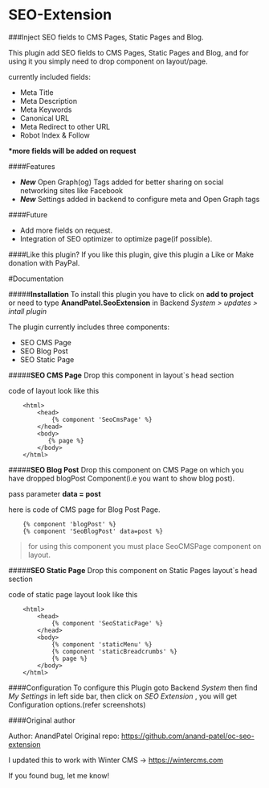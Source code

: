 SEO-Extension
=============

###Inject SEO fields to CMS Pages, Static Pages and Blog.

This plugin add SEO fields to CMS Pages, Static Pages and Blog, and for using it you simply need to drop component on layout/page.

currently included fields:
* Meta Title
* Meta Description
* Meta Keywords
* Canonical URL
* Meta Redirect to other URL
* Robot Index & Follow

__*more fields will be added on request__

####Features
* *__New__* Open Graph(og) Tags added for better sharing on social networking sites like Facebook
* *__New__* Settings added in backend to configure meta and Open Graph tags


####Future
* Add more fields on request.
* Integration of SEO optimizer to optimize page(if possible).

####Like this plugin?
If you like this plugin, give this plugin a Like or Make donation with PayPal.


#Documentation

#####**Installation**
To install this plugin you have to click on __add to project__ or need to type __AnandPatel.SeoExtension__ in Backend *System > updates > intall plugin*


The plugin currently includes three components:
* SEO CMS Page
* SEO Blog Post
* SEO Static Page

#####**SEO CMS Page**
Drop this component in layout`s head section

code of layout look like this

``````````````````
    <html>
        <head>
            {% component 'SeoCmsPage' %}
        </head>
        <body>
           {% page %}
        </body>
    </html>
``````````````````


#####**SEO Blog Post**
Drop this component on CMS Page on which you have dropped blogPost Component(i.e you want to show blog post).

pass parameter __data = post__

here is code of CMS page for Blog Post Page.

``````````````````
    {% component 'blogPost' %}
    {% component 'SeoBlogPost' data=post %}
``````````````````

> for using this component you must place SeoCMSPage component on layout.

#####**SEO Static Page**
Drop this component on Static Pages layout`s head section

code of static page layout look like this

``````````````````
    <html>
        <head>
            {% component 'SeoStaticPage' %}
        </head>
        <body>
            {% component 'staticMenu' %}
            {% component 'staticBreadcrumbs' %}
            {% page %}
        </body>
    </html>
``````````````````

####Configuration
To configure this Plugin goto Backend *System* then find *My Settings* in left side bar, then click on *SEO Extension* , you will get Configuration options.(refer screenshots)


####Original author

Author: AnandPatel
Original repo: https://github.com/anand-patel/oc-seo-extension

I updated this to work with Winter CMS -> https://wintercms.com

If you found bug, let me know!
